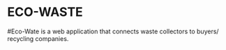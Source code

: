 # ECO-WASTE
#Eco-Wate is a web application that connects waste collectors to buyers/ recycling companies.
